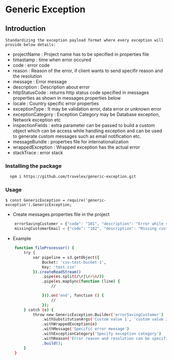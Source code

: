 # Generic Exception

## Introduction
    Standardizing the exception payload format where every exception will provide below details:

-	projectName : Project name has to be specified in properties file
-	timastamp : time when error occured
-	code : error code
-	reason : Reason of the error, if client wants to send specifir reason and the resolution
-	message : Error message
-	description : Description about error
-	httpStatusCode : returns http status code specified in messages properties as shown in messages.properties below
-	locale : Country specific error properties
-	exceptionType : It may be validation error, data error or unknown error
-	exceptionCategory : Exception Category may be Database exception, Network exception etc
-	inspectionFields : extra parameter can be passed to build a custom object which can be access while handling exception and       can be used to generate custom messages such as email notification etc.
-	messageBundle : properties file for internationalization 
-	wrappedException : Wrapped exception has the actual error 
-	stackTrace : error stack

### Installing the package
  ```sh
    npm i https://github.com/travelex/generic-exception.git 
```

### Usage

    $ const GenericException = require('generic-exception').GenericException;


- Create messages.properties file in the project 

```js
    errorSavingCustomer = {"code": "101", "description": "Error while saving customer {0}", "httpStatusCode":"500"}
    missingCustomerEmail = {"code": "102", "description": "Missing customer email", "httpStatusCode":"400"}
```
- Example
```sh
    function fileProcessor() {
        try {
            var pipeline = s3.getObject({
                Bucket: 'csv-test-bucket-1',
                Key: 'test.csv'
            }).createReadStream()
                .pipe(es.split(/\r|\r>\n/))
                .pipe(es.mapSync(function (line) {
                    //

                })).on('end', function () {
                    // 
                });
        } catch (e) {
            throw new GenericException.Builder('errorSavingCustomer')
                .withSubstitutionArgs('Custom value 1', 'custom value 2', '...etc')
                .withWrappedException(e)
                .withMessage('Specific error meesage')
                .withExceptionCategory('Specify exception category')
                .withReason('Error reason and resolution can be specified')
                .build();
        }
    }
```


